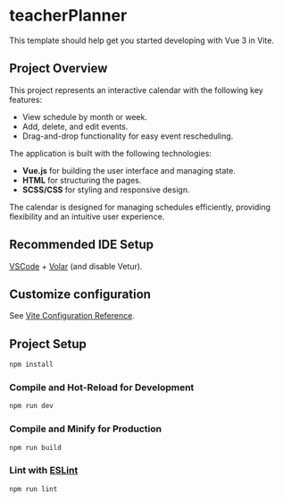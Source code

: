 # teacherPlanner

This template should help get you started developing with Vue 3 in Vite.

## Project Overview

This project represents an interactive calendar with the following key features:
- View schedule by month or week.
- Add, delete, and edit events.
- Drag-and-drop functionality for easy event rescheduling.

The application is built with the following technologies:
- **Vue.js** for building the user interface and managing state.
- **HTML** for structuring the pages.
- **SCSS/CSS** for styling and responsive design.

The calendar is designed for managing schedules efficiently, providing flexibility and an intuitive user experience.

## Recommended IDE Setup

[VSCode](https://code.visualstudio.com/) + [Volar](https://marketplace.visualstudio.com/items?itemName=Vue.volar) (and disable Vetur).

## Customize configuration

See [Vite Configuration Reference](https://vite.dev/config/).

## Project Setup

```sh
npm install
```

### Compile and Hot-Reload for Development

```sh
npm run dev
```

### Compile and Minify for Production

```sh
npm run build
```

### Lint with [ESLint](https://eslint.org/)

```sh
npm run lint
